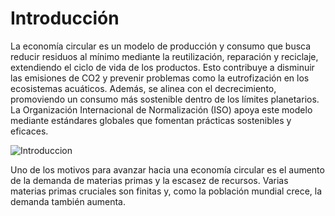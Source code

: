 # Introducción

La economía circular es un modelo de producción y consumo que busca reducir residuos al mínimo mediante la reutilización, reparación y reciclaje, extendiendo el ciclo de vida de los productos. Esto contribuye a disminuir las emisiones de CO2 y prevenir problemas como la eutrofización en los ecosistemas acuáticos. Además, se alinea con el decrecimiento, promoviendo un consumo más sostenible dentro de los límites planetarios. La Organización Internacional de Normalización (ISO) apoya este modelo mediante estándares globales que fomentan prácticas sostenibles y eficaces.

![Introduccion](img/intro.jpg)

Uno de los motivos para avanzar hacia una economía circular es el aumento de la demanda de materias primas y la escasez de recursos. Varias materias primas cruciales son finitas y, como la población mundial crece, la demanda también aumenta.
